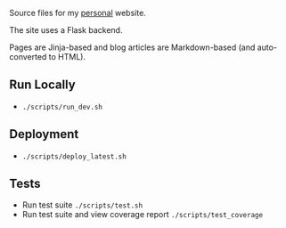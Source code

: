 Source files for my [personal](http://romanvorobyov.com) website.

The site uses a Flask backend.

Pages are Jinja-based and blog articles are Markdown-based (and auto-converted to HTML).

## Run Locally
- `./scripts/run_dev.sh`

## Deployment
- `./scripts/deploy_latest.sh`

## Tests
- Run test suite `./scripts/test.sh`
- Run test suite and view coverage report `./scripts/test_coverage`